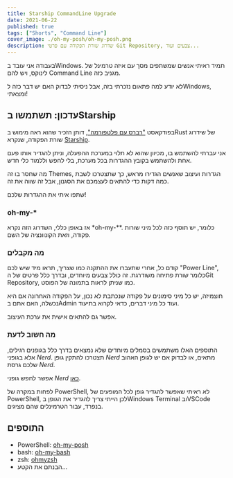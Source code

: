 ```yaml
---
title: Starship CommandLine Upgrade
date: 2021-06-22
published: true
tags: ["Shorts", "Command Line"]
cover_image: ./oh-my-posh/oh-my-posh.png
description: שדרוג שורת הפקודה עם פרטי Git Repository, צבעים ועוד...
---
```


בעבודה אני עובד בWindows. תמיד ראיתי אנשים שמשתפים מסך עם איזה טרמינל של לינוקס, ויש להם Command Line מגניב כזה.

לא יודע למה פתאום נזכרתי בזה, אבל ניסיתי לבדוק האם יש דבר כזה לWindows, ומצאתי!

## עדכון: תשתמשו בStarship

בפודקאסט ["רברס עם פלטפורמה"](https://www.reversim.com/2021/05/410-bumpers-73.html), דותן הזכיר שהוא ראה מימוש בRust של שידרוג שורת הפקודה, שנקרא [Starship](https://starship.rs/).

אני עברתי להשתמש בו, מכיוון שהוא לא תלוי במערכת ההפעלה, וניתן להגדיר אותו פעם אחת ולהשתמש בקובץ ההגדרות בכל מערכת, בלי לחפש וללמוד כלי חדש.

מה שחסר בו זה Themes, הגדרות ועיצוב שאנשים הגדירו מראש, כך שתצטרכו לשבת כמה דקות כדי להתאים לעצמכם את הסגנון, אבל זה שווה את זה.

שתפו איתי את ההגדרות שלכם!

### oh-my-\*

אז באופן כללי, השדרוג הזה נקרא \*oh-my-\*\*. כלומר, יש תוסף כזה לכל מיני שורות פקודה, וזאת הקונוונציה של השם.

### מה מקבלים

קודם כל, אחרי שתעברו את ההתקנה כמו שצריך, תראו מיד שיש לכם "Power Line", כלומר שורת פתיחה משודרגת. זה כולל צבעים מיוחדים, ובדרך כלל פרטים של הGit Repository, כמו שניתן לראות בתמונה של הפוסט.

חוצמיזה, יש כל מיני סימונים על פקודה שנכתבת לא נכון, על הפקודה האחרונה אם היא נכשלה, האם אתם בAdmin ועוד כל מיני דברים, כדאי לקרוא בתיעוד.

אפשר גם להתאים אישית את ערכת העיצוב.

### מה חשוב לדעת

התוספים האלו משתמשים בסמלים מיוחדים שלא נמצאים בדרך כלל בגופנים רגילים, אלא בגופני _Nerd_. תצטרכו להתקין גופן _Nerd_ מתאים, או לבדוק אם יש לגופן האהוב שלכם גרסת _Nerd_.

אפשר לחפש גופני _Nerd_ [כאן](https://www.nerdfonts.com/).

לפחות במקרה של PowerShell, לא ראיתי שאפשר להגדיר גופן לכל המופעים של PowerShell, לכן הייתי צריך להגדיר את הגופן בWindows Terminal ובVSCode בנפרד, עבור הטרמינלים שהם מציגים.

## התוספים

- PowerShell: [oh-my-posh](https://github.com/JanDeDobbeleer/oh-my-posh)
- bash: [oh-my-bash](https://github.com/ohmybash/oh-my-bash)
- zsh: [ohmyzsh](https://github.com/ohmyzsh/ohmyzsh)
- הבנתם את הקטע...
